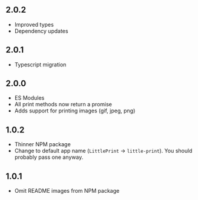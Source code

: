 ## 2.0.2

- Improved types
- Dependency updates

## 2.0.1

- Typescript migration

## 2.0.0

- ES Modules
- All print methods now return a promise
- Adds support for printing images (gif, jpeg, png)

## 1.0.2

- Thinner NPM package
- Change to default app name (`LittlePrint` -> `little-print`).
  You should probably pass one anyway.

## 1.0.1

- Omit README images from NPM package
